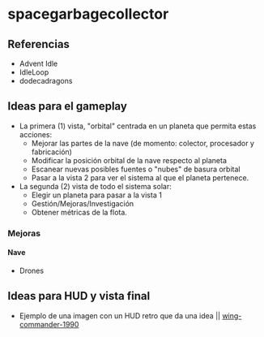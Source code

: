 # spacegarbagecollector

## Referencias
   - Advent Idle
   - IdleLoop
   - dodecadragons

## Ideas para el gameplay
   - La primera (1) vista, "orbital" centrada en un planeta que permita estas acciones:
      - Mejorar las partes de la nave (de momento: colector, procesador y fabricación)
      - Modificar la posición orbital de la nave respecto al planeta
      - Escanear nuevas posibles fuentes o "nubes" de basura orbital
      - Pasar a la vista 2 para ver el sistema al que el planeta pertenece.
   - La segunda (2) vista de todo el sistema solar:
      - Elegir un planeta para pasar a la vista 1
      - Gestión/Mejoras/Investigación
      - Obtener métricas de la flota.  

### Mejoras
#### Nave
- Drones

## Ideas para HUD y vista final

   - Ejemplo de una imagen con un HUD retro que da una idea || [wing-commander-1990](https://github.com/user-attachments/assets/838cef7a-5df0-4160-ab0f-a048449ab954)
